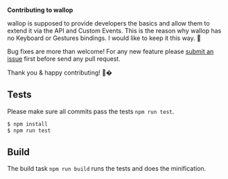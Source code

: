 **Contributing to wallop** 

wallop is supposed to provide developers the basics and allow them to extend it via the API and Custom Events.
This is the reason why wallop has no Keyboard or Gestures bindings. I would like to keep it this way. 🙏

Bug fixes are more than welcome! 
For any new feature please [submit an issue](https://github.com/peduarte/wallop/issues) first before send any pull request.

Thank you & happy contributing! 👊�

## Tests

Please make sure all commits pass the tests `npm run test`.

```bash
$ npm install
$ npm run test
```

## Build

The build task `npm run build` runs the tests and does the minification.
